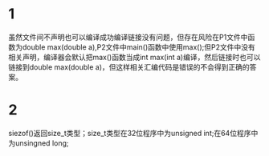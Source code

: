 # 1
虽然文件间不声明也可以编译成功编译链接没有问题，但存在风险在P1文件中函数为double max(double a),P2文件中main()函数中使用max();但P2文件中没有相关声明，编译器会默认把max()函数当成int max(int a)编译，然后链接时也可以链接到double max(double a)，但这样相关汇编代码是错误的不会得到正确的答案。 


# 2
siezof()返回size_t类型；size_t类型在32位程序中为unsigned int;在64位程序中为unsingned long;
